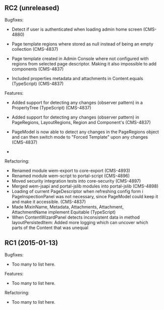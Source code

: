 
## RC2 (unreleased)

Bugfixes:

  - Detect if user is authenticated when loading admin home screen (CMS-4880)
  
  - Page template regions where stored as null instead of being an empty collection (CMS-4837)
  
  - Page template created in Admin Console where not configured with regions from selected page descriptor. Making it also impossible
   to add components (CMS-4837)
   
  - Included properties metadata and attachments in Content.equals (TypeScript) (CMS-4837)

Features:

  - Added support for detecting any changes (observer pattern) in a PropertyTree (TypeScript) (CMS-4837)
  
  - Added support for detecting any changes (observer pattern) in PageRegions, LayoutRegions, Region and Component's (CMS-4837)
  
  - PageModel is now able to detect any changes in the PageRegions object and can then switch mode to "Forced Template" upon any changes (CMS-4837)

  -

Refactoring:

  - Renamed module wem-export to core-export (CMS-4893)
  - Renamed module wem-script to portal-script (CMS-4896)
  - Moved security integration tests into core-security (CMS-4897)
  - Merged wem-jsapi and portal-jslib modules into portal-jslib (CMS-4898)
  - Loading of current PageDescriptor when refreshing config form i PageInspectionPanel was not necessary,
    since PageModel could keep it and make it accessible. (CMS-4837)
 - Made MixinName, Metadata, Attachments, Attachment, AttachmentName implement Equitable (TypeScript)
 - When ContentWizardPanel detects inconsistent data in method layoutPersistedItem: 
   Added more logging which can uncover which parts of the Content that was unequal
      
## RC1 (2015-01-13)

Bugfixes:

  - Too many to list here.

Features:

  - Too many to list here.

Refactoring:

  - Too many to list here.

